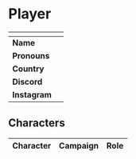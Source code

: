 # Player

| []() | |
| --- | --- |
| **Name** | |
| **Pronouns** | |
| **Country** | |
| **Discord** | |
| **Instagram** | |

## Characters

| Character | Campaign | Role |
| --- | --- | --- |

